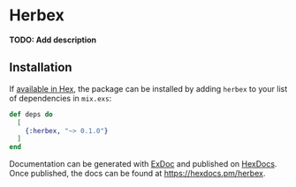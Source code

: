 # Herbex

**TODO: Add description**

## Installation

If [available in Hex](https://hex.pm/docs/publish), the package can be installed
by adding `herbex` to your list of dependencies in `mix.exs`:

```elixir
def deps do
  [
    {:herbex, "~> 0.1.0"}
  ]
end
```

Documentation can be generated with [ExDoc](https://github.com/elixir-lang/ex_doc)
and published on [HexDocs](https://hexdocs.pm). Once published, the docs can
be found at <https://hexdocs.pm/herbex>.

